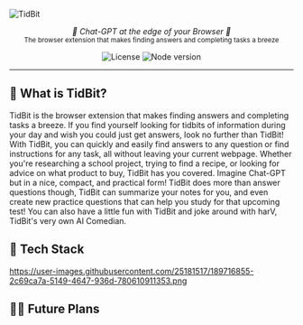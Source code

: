 ![TidBit](https://github.com/adipoluri/tidbit/social/banner.png)

<p align="center">
  <em>🍩 Chat-GPT at the edge of your Browser 🍩</em></br>
  <sub> The browser extension that makes finding answers and completing tasks a breeze </sub>
</p>
<p align="center">
 <img alt="License" src="https://img.shields.io/github/license/awtkns/confetti?color=2334D058" />
 <img alt="Node version" src="https://img.shields.io/static/v1?label=node&message=%20%3E=16.0.0&logo=node.js&color=2334D058" />
</p>

---

## 📖 What is TidBit?
TidBit is the browser extension that makes finding answers and completing tasks a breeze. If you find yourself looking for tidbits of information during your day and wish you could just get answers, look no further than TidBit! With TidBit, you can quickly and easily find answers to any question or find instructions for any task, all without leaving your current webpage. Whether you're researching a school project, trying to find a recipe, or looking for advice on what product to buy, TidBit has you covered. Imagine Chat-GPT but in a nice, compact, and practical form! TidBit does more than answer questions though, TidBit can summarize your notes for you, and even create new practice questions that can help you study for that upcoming test! You can also have a little fun with TidBit and joke around with harV, TidBit's very own AI Comedian.

## 🚀 Tech Stack

https://user-images.githubusercontent.com/25181517/189716855-2c69ca7a-5149-4647-936d-780610911353.png

## 👨‍🚀 Future Plans



